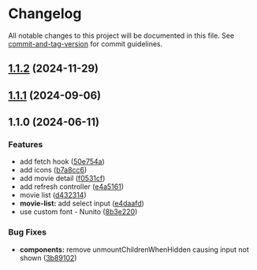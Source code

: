 # Changelog

All notable changes to this project will be documented in this file. See [commit-and-tag-version](https://github.com/absolute-version/commit-and-tag-version) for commit guidelines.

## [1.1.2](https://github.com/sozonome/learn-tamagui-expo/compare/v1.1.1...v1.1.2) (2024-11-29)

## [1.1.1](https://github.com/sozonome/learn-tamagui-expo/compare/v1.1.0...v1.1.1) (2024-09-06)

## 1.1.0 (2024-06-11)


### Features

* add fetch hook ([50e754a](https://github.com/sozonome/learn-tamagui-expo/commit/50e754a0e1610c3f142c0d73a4826f92729cc74d))
* add icons ([b7a8cc6](https://github.com/sozonome/learn-tamagui-expo/commit/b7a8cc661d05bf996d14c3b28614b896db22d741))
* add movie detail ([f0531cf](https://github.com/sozonome/learn-tamagui-expo/commit/f0531cffd60f8a915e922a905e40e74263224db1))
* add refresh controller ([e4a5161](https://github.com/sozonome/learn-tamagui-expo/commit/e4a516160cdd5056de1faf44933474fa410b8db1))
* movie list ([d432314](https://github.com/sozonome/learn-tamagui-expo/commit/d4323145421ab4ef5c346780eb76dc301a694a92))
* **movie-list:** add select input ([e4daafd](https://github.com/sozonome/learn-tamagui-expo/commit/e4daafd53b307fa51f289371797e04965e0084e1))
* use custom font - Nunito ([8b3e220](https://github.com/sozonome/learn-tamagui-expo/commit/8b3e220b6972ccb23c8b17129f63e2566abed19f))


### Bug Fixes

* **components:** remove unmountChildrenWhenHidden causing input not shown ([3b89102](https://github.com/sozonome/learn-tamagui-expo/commit/3b89102d8e86bc8c2cf9c4d72cb694bb225f8e1a))
